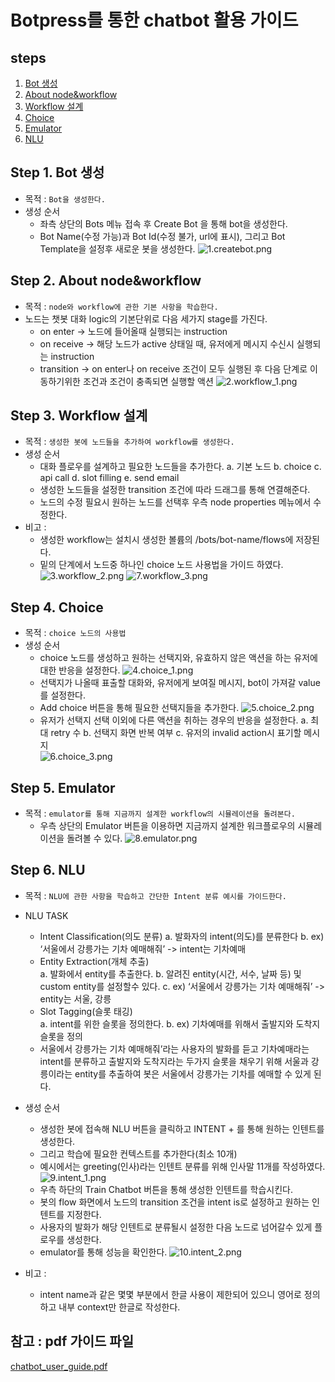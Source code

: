 # Botpress를 통한 chatbot 활용 가이드


## steps
1. [Bot 생성](https://github.com/tmax-cloud/install-chatbot#step-1-botpress-server-%EB%B0%B0%ED%8F%AC)
2. [About node&workflow](https://github.com/tmax-cloud/install-chatbot#step-2-custom-language-server-%EB%B0%B0%ED%8F%AC)
3. [Workflow 설계](https://github.com/tmax-cloud/install-chatbot#step-2-custom-language-server-%EB%B0%B0%ED%8F%AC)
4. [Choice](https://github.com/tmax-cloud/install-chatbot#step-3-language-server-%EC%97%B0%EB%8F%99%EC%9D%84-%ED%86%B5%ED%95%9C-nlu-%EC%A0%81%EC%9A%A9)
5. [Emulator](https://github.com/tmax-cloud/install-chatbot#step-3-language-server-%EC%97%B0%EB%8F%99%EC%9D%84-%ED%86%B5%ED%95%9C-nlu-%EC%A0%81%EC%9A%A9)
6. [NLU](https://github.com/tmax-cloud/install-chatbot#step-3-language-server-%EC%97%B0%EB%8F%99%EC%9D%84-%ED%86%B5%ED%95%9C-nlu-%EC%A0%81%EC%9A%A9)

## Step 1. Bot 생성
* 목적 : `Bot을 생성한다.`
* 생성 순서 
    * 좌측 상단의 Bots 메뉴 접속 후 Create Bot 을 통해 bot을 생성한다.
    * Bot Name(수정 가능)과 Bot Id(수정 불가, url에 표시), 그리고 Bot Template을 설정후 새로운 봇을 생성한다.
    ![1.createbot.png](./img/1.createbot.png)     

## Step 2. About node&workflow
* 목적 : `node와 workflow에 관한 기본 사항을 학습한다.`
* 노드는 챗봇 대화 logic의 기본단위로 다음 세가지 stage를 가진다.
    * on enter -> 노드에 들어올때 실행되는 instruction
    * on receive -> 해당 노드가 active 상태일 때, 유저에게 메시지 수신시 실행되는 instruction
    * transition -> on enter나 on receive 조건이 모두 실행된 후 다음 단계로 이동하기위한 조건과 조건이 충족되면 실행할 액션
    ![2.workflow_1.png](./img/2.workflow_1.png) 

## Step 3. Workflow 설계
* 목적 : `생성한 봇에 노드들을 추가하여 workflow를 생성한다.`
* 생성 순서 
    * 대화 플로우를 설계하고 필요한 노드들을 추가한다.
        a. 기본 노드
        b. choice
        c. api call
        d. slot filling
        e. send email
    * 생성한 노드들을 설정한 transition 조건에 따라 드래그를 통해 연결해준다.
    * 노드의 수정 필요시 원하는 노드를 선택후 우측 node properties 메뉴에서 수정한다.
* 비고 : 
    * 생성한 workflow는 설치시 생성한 볼륨의 /bots/bot-name/flows에 저장된다.
    * 밑의 단계에서 노드중 하나인 choice 노드 사용법을 가이드 하였다.
    ![3.workflow_2.png](./img/3.workflow_2.png) 
    ![7.workflow_3.png](./img/7.workflow_3.png) 

## Step 4. Choice
* 목적 : `choice 노드의 사용법`
* 생성 순서 
    * choice 노드를 생성하고 원하는 선택지와, 유효하지 않은 액션을 하는 유저에 대한 반응을 설정한다.
    ![4.choice_1.png](./img/4.choice_1.png)     
    * 선택지가 나올때 표출할 대화와, 유저에게 보여질 메시지, bot이 가져갈 value를 설정한다.
    * Add choice 버튼을 통해 필요한 선택지들을 추가한다.
    ![5.choice_2.png](./img/5.choice_2.png)
    * 유저가 선택지 선택 이외에 다른 액션을 취하는 경우의 반응을 설정한다.
        a. 최대 retry 수
        b. 선택지 화면 반복 여부
        c. 유저의 invalid action시 표기할 메시지  
    ![6.choice_3.png](./img/6.choice_3.png)    

## Step 5. Emulator
* 목적 : `emulator를 통해 지금까지 설계한 workflow의 시뮬레이션을 돌려본다.`
    * 우측 상단의 Emulator 버튼을 이용하면 지금까지 설계한 워크플로우의 시뮬레이션을 돌려볼 수 있다.
    ![8.emulator.png](./img/8.emulator.png) 

## Step 6. NLU
* 목적 : `NLU에 관한 사항을 학습하고 간단한 Intent 분류 예시를 가이드한다.`
* NLU TASK
    * Intent Classification(의도 분류)
        a. 발화자의 intent(의도)를 분류한다
        b. ex) ‘서울에서 강릉가는 기차 예매해줘’ -> intent는 기차예매
    * Entity Extraction(개체 추출)    
        a. 발화에서 entity를 추출한다.
        b. 알려진 entity(시간, 서수, 날짜 등) 및 custom entity를 설정할수 있다.
        c. ex)  ‘서울에서 강릉가는 기차 예매해줘’ -> entity는 서울, 강릉
    *  Slot Tagging(슬롯 태깅)   
        a. intent를 위한 슬롯을 정의한다.
        b. ex) 기차예매를 위해서 출발지와 도착지 슬롯을 정의
    *  서울에서 강릉가는 기차 예매해줘’라는 사용자의 발화를 듣고 기차예매라는 intent를 분류하고 출발지와 도착지라는 두가지 슬롯을 채우기 위해 서울과 강릉이라는 entity를 추출하여 봇은 서울에서 강릉가는 기차를 예매할 수 있게 된다.   
* 생성 순서 
    * 생성한 봇에 접속해 NLU 버튼을 클릭하고 INTENT + 를 통해 원하는 인텐트를 생성한다.
    * 그리고 학습에 필요한 컨텍스트를 추가한다(최소 10개)
    * 예시에서는 greeting(인사)라는 인텐트 분류를 위해 인사말 11개를 작성하였다.
    ![9.intent_1.png](./img/9.intent_1.png)     
    * 우측 하단의 Train Chatbot 버튼을 통해 생성한 인텐트를 학습시킨다.
    * 봇의 flow 화면에서 노드의 transition 조건을 intent is로 설정하고 원하는 인텐트를 지정한다.
    * 사용자의 발화가 해당 인텐트로 분류될시 설정한 다음 노드로 넘어갈수 있게 플로우를 생성한다. 
    * emulator를 통해 성능을 확인한다.
    ![10.intent_2.png](./img/10.intent_2.png)
    
* 비고 : 
    *  intent name과 같은 몇몇 부분에서 한글 사용이 제한되어 있으니 영어로 정의하고 내부 context만 한글로 작성한다.


## 참고 : pdf 가이드 파일
[chatbot_user_guide.pdf](./chatbot_user_guide.pdf)     